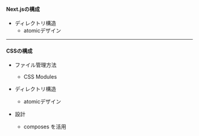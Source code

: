 #### Next.jsの構成
* ディレクトリ構造
  * atomicデザイン

***

#### CSSの構成
* ファイル管理方法
  * CSS Modules

* ディレクトリ構造
  * atomicデザイン

* 設計
  * composes を活用
